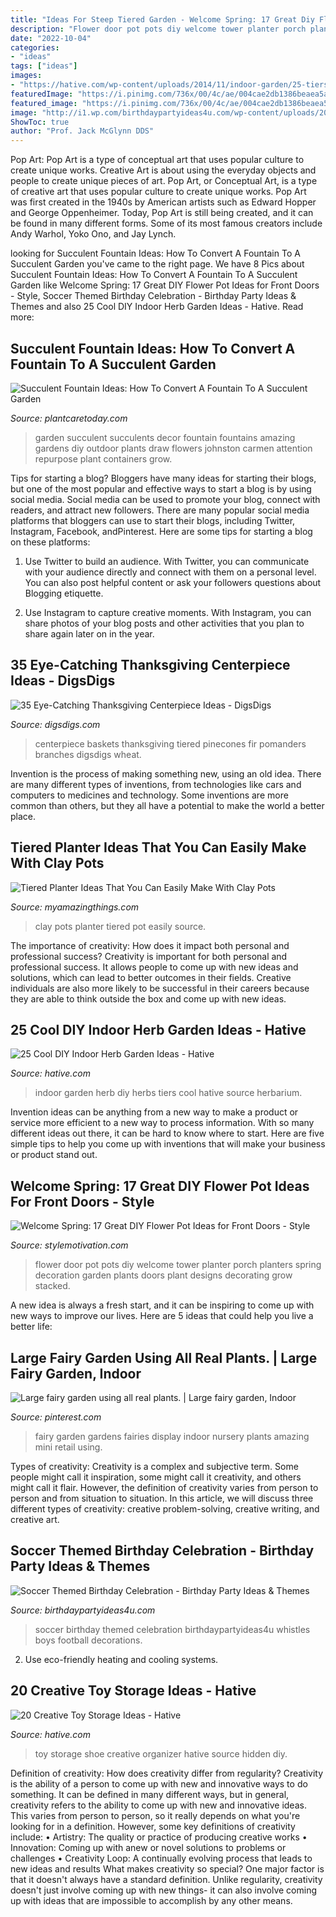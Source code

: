 ```yaml
---
title: "Ideas For Steep Tiered Garden - Welcome Spring: 17 Great Diy Flower Pot Ideas For Front Doors"
description: "Flower door pot pots diy welcome tower planter porch planters spring decoration garden plants doors plant designs decorating grow stacked"
date: "2022-10-04"
categories:
- "ideas"
tags: ["ideas"]
images:
- "https://hative.com/wp-content/uploads/2014/11/indoor-garden/25-tiers-of-herbs.jpg"
featuredImage: "https://i.pinimg.com/736x/00/4c/ae/004cae2db1386beaea5aee427b7fe526--large-fairy-garden-fairies-garden.jpg"
featured_image: "https://i.pinimg.com/736x/00/4c/ae/004cae2db1386beaea5aee427b7fe526--large-fairy-garden-fairies-garden.jpg"
image: "http://i1.wp.com/birthdaypartyideas4u.com/wp-content/uploads/2018/03/Soccer-Themed-Birthday-Celebration-Whistles.jpg?resize=570%2C852"
ShowToc: true
author: "Prof. Jack McGlynn DDS"
---
```



Pop Art: Pop Art is a type of conceptual art that uses popular culture to create unique works.
Creative Art is about using the everyday objects and people to create unique pieces of art. Pop Art, or Conceptual Art, is a type of creative art that uses popular culture to create unique works. Pop Art was first created in the 1940s by American artists such as Edward Hopper and George Oppenheimer. Today, Pop Art is still being created, and it can be found in many different forms. Some of its most famous creators include Andy Warhol, Yoko Ono, and Jay Lynch.

	

		
looking for Succulent Fountain Ideas: How To Convert A Fountain To A Succulent Garden you've came to the right page. We have 8 Pics about Succulent Fountain Ideas: How To Convert A Fountain To A Succulent Garden like Welcome Spring: 17 Great DIY Flower Pot Ideas for Front Doors - Style, Soccer Themed Birthday Celebration - Birthday Party Ideas &amp; Themes and also 25 Cool DIY Indoor Herb Garden Ideas - Hative. Read more:
		
    
## Succulent Fountain Ideas: How To Convert A Fountain To A Succulent Garden

<img loading=lazy src="https://plantcaretoday.com/wp-content/uploads/2015-04-26-08.04.42.jpg" onerror="this.onerror=null;this.src='https://tse2.mm.bing.net/th?id=OIP.SEn-YgBg7VpXy0eRNsAzdAHaJ6&amp;pid=15.1';" alt="Succulent Fountain Ideas: How To Convert A Fountain To A Succulent Garden">

_Source: plantcaretoday.com_

>garden succulent succulents decor fountain fountains amazing gardens diy outdoor plants draw flowers johnston carmen attention repurpose plant containers grow. 

	

Tips for starting a blog?
Bloggers have many ideas for starting their blogs, but one of the most popular and effective ways to start a blog is by using social media. Social media can be used to promote your blog, connect with readers, and attract new followers. There are many popular social media platforms that bloggers can use to start their blogs, including Twitter, Instagram, Facebook, andPinterest. Here are some tips for starting a blog on these platforms:
1. Use Twitter to build an audience. With Twitter, you can communicate with your audience directly and connect with them on a personal level. You can also post helpful content or ask your followers questions about Blogging etiquette.

2. Use Instagram to capture creative moments. With Instagram, you can share photos of your blog posts and other activities that you plan to share again later on in the year.

    
## 35 Eye-Catching Thanksgiving Centerpiece Ideas - DigsDigs

<img loading=lazy src="https://www.digsdigs.com/photos/2016/09/36-tiered-centerpiece-of-baskets-with-pomanders-pinecones-and-fir-branches.jpg" onerror="this.onerror=null;this.src='https://tse1.mm.bing.net/th?id=OIP.16vgjmpi4FDrT5pFcHmjIAHaJ4&amp;pid=15.1';" alt="35 Eye-Catching Thanksgiving Centerpiece Ideas - DigsDigs">

_Source: digsdigs.com_

>centerpiece baskets thanksgiving tiered pinecones fir pomanders branches digsdigs wheat. 

	

Invention is the process of making something new, using an old idea. There are many different types of inventions, from technologies like cars and computers to medicines and technology. Some inventions are more common than others, but they all have a potential to make the world a better place.

    
## Tiered Planter Ideas That You Can Easily Make With Clay Pots

<img loading=lazy src="http://myamazingthings.com/wp-content/uploads/2017/07/clay-pot-ideas-3.jpg" onerror="this.onerror=null;this.src='https://tse2.mm.bing.net/th?id=OIP.RZKRqvjdW41dTkGuTTS-DgHaKL&amp;pid=15.1';" alt="Tiered Planter Ideas That You Can Easily Make With Clay Pots">

_Source: myamazingthings.com_

>clay pots planter tiered pot easily source. 

	

The importance of creativity: How does it impact both personal and professional success?
Creativity is important for both personal and professional success. It allows people to come up with new ideas and solutions, which can lead to better outcomes in their fields. Creative individuals are also more likely to be successful in their careers because they are able to think outside the box and come up with new ideas.

    
## 25 Cool DIY Indoor Herb Garden Ideas - Hative

<img loading=lazy src="https://hative.com/wp-content/uploads/2014/11/indoor-garden/25-tiers-of-herbs.jpg" onerror="this.onerror=null;this.src='https://tse2.mm.bing.net/th?id=OIP.4RnxXOb-65zizvkcVai5qAHaK_&amp;pid=15.1';" alt="25 Cool DIY Indoor Herb Garden Ideas - Hative">

_Source: hative.com_

>indoor garden herb diy herbs tiers cool hative source herbarium. 

	

Invention ideas can be anything from a new way to make a product or service more efficient to a new way to process information. With so many different ideas out there, it can be hard to know where to start. Here are five simple tips to help you come up with inventions that will make your business or product stand out.

    
## Welcome Spring: 17 Great DIY Flower Pot Ideas For Front Doors - Style

<img loading=lazy src="https://cdn.homebnc.com/homeimg/2017/02/09-front-door-flower-pots-ideas-homebnc.jpg" onerror="this.onerror=null;this.src='https://tse3.mm.bing.net/th?id=OIP.uS-InbPMTjhtMtnCtCqVCAHaKZ&amp;pid=15.1';" alt="Welcome Spring: 17 Great DIY Flower Pot Ideas for Front Doors - Style">

_Source: stylemotivation.com_

>flower door pot pots diy welcome tower planter porch planters spring decoration garden plants doors plant designs decorating grow stacked. 

	

A new idea is always a fresh start, and it can be inspiring to come up with new ways to improve our lives. Here are 5 ideas that could help you live a better life: 

    
## Large Fairy Garden Using All Real Plants. | Large Fairy Garden, Indoor

<img loading=lazy src="https://i.pinimg.com/736x/00/4c/ae/004cae2db1386beaea5aee427b7fe526--large-fairy-garden-fairies-garden.jpg" onerror="this.onerror=null;this.src='https://tse4.mm.bing.net/th?id=OIP.mt1hhUYV82iuLFyewTTb3wHaNL&amp;pid=15.1';" alt="Large fairy garden using all real plants. | Large fairy garden, Indoor">

_Source: pinterest.com_

>fairy garden gardens fairies display indoor nursery plants amazing mini retail using. 

	

Types of creativity:
Creativity is a complex and subjective term. Some people might call it inspiration, some might call it creativity, and others might call it flair. However, the definition of creativity varies from person to person and from situation to situation. In this article, we will discuss three different types of creativity: creative problem-solving, creative writing, and creative art.

    
## Soccer Themed Birthday Celebration - Birthday Party Ideas &amp; Themes

<img loading=lazy src="http://i1.wp.com/birthdaypartyideas4u.com/wp-content/uploads/2018/03/Soccer-Themed-Birthday-Celebration-Whistles.jpg?resize=570%2C852" onerror="this.onerror=null;this.src='https://tse3.mm.bing.net/th?id=OIP.8icHIr-LM2Og22wDcpxKFgHaLE&amp;pid=15.1';" alt="Soccer Themed Birthday Celebration - Birthday Party Ideas &amp; Themes">

_Source: birthdaypartyideas4u.com_

>soccer birthday themed celebration birthdaypartyideas4u whistles boys football decorations. 

	

2. Use eco-friendly heating and cooling systems.

    
## 20 Creative Toy Storage Ideas - Hative

<img loading=lazy src="https://hative.com/wp-content/uploads/2014/11/toy-storage-ideas/9-shoe-organizer-as-toy-storage.jpg" onerror="this.onerror=null;this.src='https://tse2.mm.bing.net/th?id=OIP.P70YlxBldGnIWCzal_M0vAHaJ3&amp;pid=15.1';" alt="20 Creative Toy Storage Ideas - Hative">

_Source: hative.com_

>toy storage shoe creative organizer hative source hidden diy. 

	

Definition of creativity: How does creativity differ from regularity?
Creativity is the ability of a person to come up with new and innovative ways to do something. It can be defined in many different ways, but in general, creativity refers to the ability to come up with new and innovative ideas. This varies from person to person, so it really depends on what you're looking for in a definition. However, some key definitions of creativity include: • Artistry: The quality or practice of producing creative works • Innovation: Coming up with anew or novel solutions to problems or challenges • Creativity Loop: A continually evolving process that leads to new ideas and results 
What makes creativity so special? One major factor is that it doesn't always have a standard definition. Unlike regularity, creativity doesn't just involve coming up with new things- it can also involve coming up with ideas that are impossible to accomplish by any other means.

